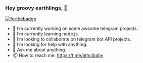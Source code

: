 ### Hey groovy earthlings,  👋

[![forthebadge](https://forthebadge.com/images/badges/you-didnt-ask-for-this.svg)](https://forthebadge.com)
- 🔭 I’m currently working on some awsome telegram projects.
- 🌱 I’m currently learning node.js.
- 👯 I’m looking to collaborate on telegram bot API projects.
- 🤔 I’m looking for help with anything.
- 💬 Ask me about anything
- 📫 How to reach me: https://t.me/athulbaby

